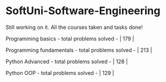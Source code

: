 # SoftUni-Software-Engineering
Still working on it.
All the courses taken and tasks done!

Programming basics - total problems solved - | 179 |

Programming fundamentals - total problems solved - | 213 |

Python Advanced - total problems solved - | 128 |

Python OOP - total problems solved - | 129 |
